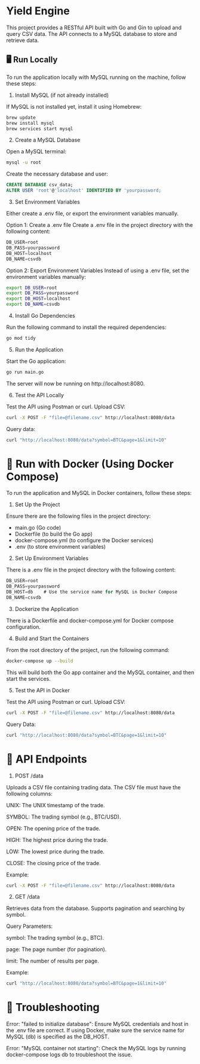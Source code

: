 # Yield Engine
This project provides a RESTful API built with Go and Gin to upload and query CSV data. The API connects to a MySQL database to store and retrieve data.

## 🖥️ Run Locally
To run the application locally with MySQL running on the machine, follow these steps:
1. Install MySQL (if not already installed)

If MySQL is not installed yet, install it using Homebrew:
```bash
brew update
brew install mysql
brew services start mysql
```
2. Create a MySQL Database

Open a MySQL terminal:
```bash
mysql -u root
```
Create the necessary database and user:
```sql
CREATE DATABASE csv_data;
ALTER USER 'root'@'localhost' IDENTIFIED BY 'yourpassword;
```
3. Set Environment Variables

Either create a .env file, or export the environment variables manually.

Option 1: Create a .env file
Create a .env file in the project directory with the following content:
```go
DB_USER=root
DB_PASS=yourpassword
DB_HOST=localhost
DB_NAME=csvdb
```
Option 2: Export Environment Variables
Instead of using a .env file, set the environment variables manually:
```bash
export DB_USER=root
export DB_PASS=yourpassword
export DB_HOST=localhost
export DB_NAME=csvdb
```
4. Install Go Dependencies

Run the following command to install the required dependencies:
```bash
go mod tidy
```
5. Run the Application

Start the Go application:
```bash
go run main.go
```
The server will now be running on http://localhost:8080.

6. Test the API Locally

Test the API using Postman or curl.
Upload CSV:
```bash
curl -X POST -F "file=@filename.csv" http://localhost:8080/data
```
Query data:
```bash
curl "http://localhost:8080/data?symbol=BTC&page=1&limit=10"
```

# 🐳 Run with Docker (Using Docker Compose)
To run the application and MySQL in Docker containers, follow these steps:
1. Set Up the Project

Ensure there are the following files in the project directory:
+ main.go (Go code)
+ Dockerfile (to build the Go app)
+ docker-compose.yml (to configure the Docker services)
+ .env (to store environment variables)
2. Set Up Environment Variables

There is a .env file in the project directory with the following content:
```go
DB_USER=root
DB_PASS=yourpassword
DB_HOST=db    # Use the service name for MySQL in Docker Compose
DB_NAME=csvdb
```
3. Dockerize the Application

There is a Dockerfile and docker-compose.yml for Docker compose configuration.

4. Build and Start the Containers

From the root directory of the project, run the following command:
```bash
docker-compose up --build
```
This will build both the Go app container and the MySQL container, and then start the services.

5. Test the API in Docker

Test the API using Postman or curl.
Upload CSV:
```bash
curl -X POST -F "file=@filename.csv" http://localhost:8080/data
```
Query Data:
```bash
curl "http://localhost:8080/data?symbol=BTC&page=1&limit=10"
```

# 📝 API Endpoints
1. POST /data

Uploads a CSV file containing trading data. The CSV file must have the following columns:

UNIX: The UNIX timestamp of the trade.

SYMBOL: The trading symbol (e.g., BTC/USD).

OPEN: The opening price of the trade.

HIGH: The highest price during the trade.

LOW: The lowest price during the trade.

CLOSE: The closing price of the trade.

Example:
```bash
curl -X POST -F "file=@filename.csv" http://localhost:8080/data
```
2. GET /data

Retrieves data from the database. Supports pagination and searching by symbol.

Query Parameters:

symbol: The trading symbol (e.g., BTC).

page: The page number (for pagination).

limit: The number of results per page.

Example:
```bash
curl "http://localhost:8080/data?symbol=BTC&page=1&limit=10"
```

# 📝 Troubleshooting
Error: "failed to initialize database": Ensure MySQL credentials and host in the .env file are correct. If using Docker, make sure the service name for MySQL (db) is specified as the DB_HOST.

Error: "MySQL container not starting": Check the MySQL logs by running docker-compose logs db to troubleshoot the issue.